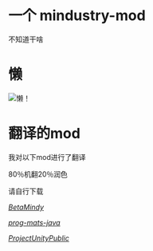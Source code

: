 # 一个 mindustry-mod
不知道干啥
# 懒
![懒](http://zidian.shufaai.com/uploads/zidian/xingshu/1_092412460S052.jpg)！
# 翻译的mod
我对以下mod进行了翻译

80％机翻20％润色

请自行下载

_[BetaMindy](https://github.com/sk7725/BetaMindy)_

_[prog-mats-java](https://github.com/meepoffaith/prog-mats-java)_

_[ProjectUnityPublic](https://github.com/avantteam/projectunitypublic)_
 
 
